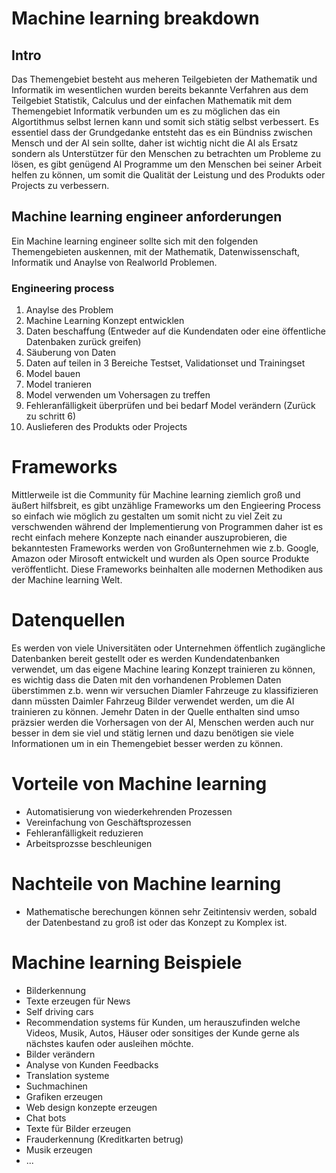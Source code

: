 # Machine learning breakdown

## Intro

Das Themengebiet besteht aus meheren Teilgebieten der Mathematik und Informatik im wesentlichen wurden bereits bekannte Verfahren aus dem Teilgebiet Statistik, Calculus und der einfachen Mathematik mit dem Themengebiet Informatik verbunden um es zu möglichen das ein Algortithmus selbst lernen kann und somit sich stätig selbst verbessert. Es essentiel dass der Grundgedanke entsteht das es ein Bündniss zwischen Mensch und der AI sein sollte, daher ist wichtig nicht die AI als Ersatz sondern als Unterstützer für den Menschen zu betrachten um Probleme zu lösen, es gibt genügend AI Programme um den Menschen bei seiner Arbeit helfen zu können, um somit die Qualität der Leistung und des Produkts oder Projects zu verbessern. 

## Machine learning engineer anforderungen 

Ein Machine learning engineer sollte sich mit den folgenden Themengebieten auskennen, mit der Mathematik, Datenwissenschaft, Informatik und Anaylse von Realworld Problemen.

### Engineering process 

1. Anaylse des Problem 
2. Machine Learning Konzept entwicklen 
3. Daten beschaffung (Entweder auf die Kundendaten oder eine öffentliche Datenbaken zurück greifen)
4. Säuberung von Daten
5. Daten auf teilen in 3 Bereiche Testset, Validationset und Trainingset
6. Model bauen 
7. Model tranieren 
8. Model verwenden um Vohersagen zu treffen
9. Fehleranfälligkeit überprüfen und bei bedarf Model verändern (Zurück zu schritt 6)
10. Auslieferen des Produkts oder Projects 

# Frameworks

Mittlerweile ist die Community für Machine learning ziemlich groß und äußert hilfsbreit, es gibt unzählige Frameworks um den Engieering Process so einfach wie möglich zu gestalten um somit nicht zu viel Zeit zu verschwenden während der Implementierung von Programmen daher ist es recht einfach mehere Konzepte nach einander auszuprobieren, die bekanntesten Frameworks werden von Großunternehmen wie z.b. Google, Amazon oder Mirosoft entwickelt und wurden als Open source Produkte veröffentlicht. Diese Frameworks beinhalten alle modernen Methodiken aus der Machine learning Welt.

# Datenquellen

Es werden von viele Universitäten oder Unternehmen öffentlich zugängliche Datenbanken bereit gestellt oder es werden Kundendatenbanken verwendet, um das eigene Machine learing Konzept trainieren zu können, es wichtig dass die Daten mit den vorhandenen Problemen Daten überstimmen z.b. wenn wir versuchen Diamler Fahrzeuge zu klassifizieren dann müssten Daimler Fahrzeug Bilder verwendet werden, um die AI trainieren zu können. Jemehr Daten in der Quelle enthalten sind umso präzsier werden die Vorhersagen von der AI, Menschen werden auch nur besser in dem sie viel und stätig lernen und dazu benötigen sie viele Informationen um in ein Themengebiet besser werden zu können.

# Vorteile von Machine learning

* Automatisierung von wiederkehrenden Prozessen
* Vereinfachung von Geschäftsprozessen
* Fehleranfälligkeit reduzieren 
* Arbeitsprozsse beschleunigen 

# Nachteile von Machine learning

* Mathematische berechungen können sehr Zeitintensiv werden, sobald der Datenbestand zu groß ist oder das Konzept zu Komplex ist. 

# Machine learning Beispiele

* Bilderkennung
* Texte erzeugen für News
* Self driving cars
* Recommendation systems für Kunden, um herauszufinden welche Videos, Musik, Autos, Häuser oder sonsitiges der Kunde gerne als nächstes kaufen oder ausleihen möchte.
* Bilder verändern 
* Analyse von Kunden Feedbacks
* Translation systeme 
* Suchmachinen 
* Grafiken erzeugen
* Web design konzepte erzeugen 
* Chat bots 
* Texte für Bilder erzeugen 
* Frauderkennung (Kreditkarten betrug)
* Musik erzeugen
* ...






